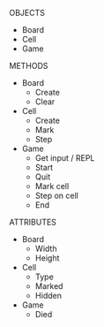 OBJECTS
- Board
- Cell
- Game

METHODS
- Board
  - Create
  - Clear
- Cell
  - Create
  - Mark
  - Step
- Game
  - Get input / REPL
  - Start
  - Quit
  - Mark cell
  - Step on cell
  - End

ATTRIBUTES
- Board
  - Width
  - Height
- Cell
  - Type
  - Marked
  - Hidden
- Game
  - Died